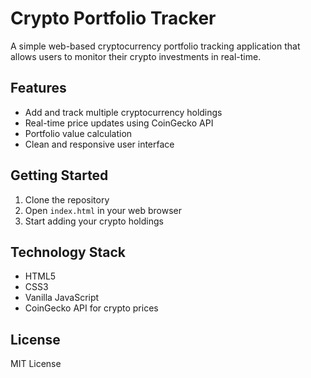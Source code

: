# Crypto Portfolio Tracker

A simple web-based cryptocurrency portfolio tracking application that allows users to monitor their crypto investments in real-time.

## Features

- Add and track multiple cryptocurrency holdings
- Real-time price updates using CoinGecko API
- Portfolio value calculation
- Clean and responsive user interface

## Getting Started

1. Clone the repository
2. Open `index.html` in your web browser
3. Start adding your crypto holdings

## Technology Stack

- HTML5
- CSS3
- Vanilla JavaScript
- CoinGecko API for crypto prices

## License

MIT License